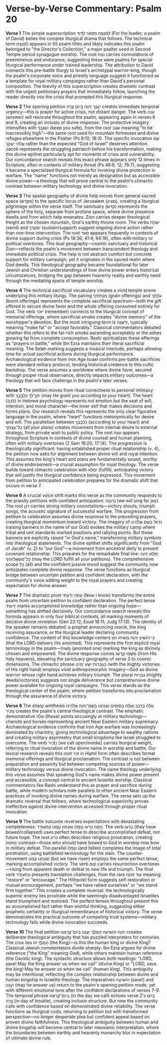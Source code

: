 # Verse-by-Verse Commentary: Psalm 20

**Verse 1**
The simple superscription לַמְנַצֵּחַ מִזְמוֹר לְדָוִד (For the leader; a psalm of David) belies the complex liturgical drama that follows. The technical term לַמְנַצֵּחַ appears in 55 psalm titles and likely indicates this psalm belonged to "the Director's Collection," a major psalter used in Second Temple period synagogue worship. The root נצח carries connotations of preeminence and endurance, suggesting these were psalms for special liturgical performance under trained leadership. The attribution to David connects this pre-battle liturgy to Israel's archetypal warrior-king, though the psalm's corporate voice and priestly language suggest it functioned as a template for royal military campaigns rather than David's personal composition. The brevity of this superscription creates dramatic contrast with the urgent petitionary prayers that immediately follow, launching the reader directly into the crisis that prompted this liturgical response.

**Verse 2**
The opening petition יַעַנְךָ יְהוָה בְּיוֹם צָרָה creates immediate temporal urgency—this is prayer for active crisis, not distant danger. The verb ענה (answer) will resonate throughout the psalm, appearing again in verses 6 and 9, creating an inclusio of divine response. The protective imagery intensifies with יְשַׂגֶּבְךָ (keep you safe), from the root שגב meaning "to be inaccessibly high"—the same root used for mountain fortresses and divine refuges elsewhere in the Psalter (Ps 9:10; 18:3). The specific invocation שֵׁם אֱלֹהֵי יַעֲקֹב rather than the expected "God of Israel" deserves attention. Jacob represents the struggling patriarch before his transformation, making this divine epithet particularly apt for moments of crisis and vulnerability. Our concordance search reveals this exact phrase appears only 12 times in Scripture, often in contexts of military threat (Ps 46:8, 12; 76:7), suggesting it became a specialized liturgical formula for invoking divine protection in warfare. The "name" functions not merely as designation but as accessible divine power—a theology that will prove central to the psalm's climactic contrast between military technology and divine invocation.

**Verse 3**
The spatial geography of divine help moves from general sacred space (מִקֹּדֶשׁ) to the specific locus of Jerusalem (מִצִּיּוֹן), creating a liturgical pilgrimage within the verse itself. The sanctuary (קדש) represents the sphere of the holy, separate from profane space, where divine presence dwells and from which help emanates. Zion carries deeper theological freight as the chosen mountain, God's earthly throne room. The verbs יִשְׁלַח (send) and יִסְעָדֶךָּ (sustain/support) suggest ongoing divine action rather than one-time intervention. The root סעד appears frequently in contexts of divine support during crisis (Ps 18:36; 41:4; 94:18), often with military or political overtones. This dual geography—cosmic sanctuary and historical Zion—reflects the psalm's movement between transcendent theology and immediate political crisis. The help is not abstract comfort but concrete support for military campaign, yet it originates in the sacred realm where God dwells. This theological geography became foundational for later Jewish and Christian understandings of how divine power enters historical circumstances, bridging the gap between heavenly reality and earthly need through the mediating space of temple worship.

**Verse 4**
The technical sacrificial vocabulary creates a vivid temple scene underlying this military liturgy. The pairing מִנְחֹתֶיךָ (grain offerings) and עֹלָתֶךָ (burnt offerings) represents the complete sacrificial spectrum—both the gift offered to secure divine favor and the whole offering consumed entirely for God. The verb יִזְכֹּר (remember) connects to the liturgical concept of memorial offerings, where sacrificial smoke creates "divine memory" of the worshipper's devotion. But the most intriguing term is יְדַשְּׁנֶה, typically meaning "make fat" or "accept favorably." Classical commentators debated whether this refers to the fat-rich smoke ascending acceptably or the ashes growing fat from complete consumption. Rashi spiritualizes these offerings as "prayers in battle," while Ibn Ezra maintains their literal sacrificial meaning. The Selah marking suggests a musical interlude, perhaps allowing time for actual sacrificial actions during liturgical performance. Archaeological evidence from Iron Age Israel confirms pre-battle sacrifices were standard military protocol, lending historical credence to this cultic backdrop. The verse assumes a worldview where divine favor, secured through proper ritual observance, directly impacts military outcomes—a theology that will face challenge in the psalm's later verses.

**Verse 5**
The petition moves from ritual correctness to personal intimacy with יִתֶּן־לְךָ כִלְבָבֶךָ (may He grant you according to your heart). The heart (לבב) in Hebrew psychology represents not emotion but the seat of will, intention, and moral character—the inner self that makes decisions and forms plans. Our research reveals this represents the only clear figurative language in the psalm, where "heart" functions metonymically for desire and will. The parallelism between כִלְבָבֶךָ (according to your heart) and כׇל־עֲצָתְךָ (all your plans) creates movement from internal desire to external strategy, from private wish to public policy. The root עצה appears throughout Scripture in contexts of divine counsel and human planning, often with military overtones (2 Sam 16:20; 17:14). The progression is theologically significant: having established proper ritual relationship (v. 4), the petition now asks for alignment between divine will and royal intention. This assumes the king's heart and plans are fundamentally sound, worthy of divine endorsement—a crucial assumption for royal theology. The verse builds toward climactic celebration with יְמַלֵּא (fulfill), anticipating victory that will justify the liturgical confidence being expressed. This movement from petition to anticipated celebration prepares for the dramatic shift that occurs in verse 7.

**Verse 6**
A crucial voice shift marks this verse as the community responds to the priestly petitions with confident anticipation: נְרַנְּנָה (we will sing for joy). The root רנן carries strong military connotations—victory shouts, triumph songs, the acoustic signature of successful warfare. The progression from petition to celebration assumes divine response to the preceding prayers, creating liturgical momentum toward victory. The imagery of נִדְגֹּל בְּשֵׁם אֱלֹהֵינוּ (raising banners in the name of our God) evokes the military camp where tribal and unit standards marked positions and rallying points. But these banners are explicitly raised "in God's name," transforming military symbols into theological statements. The divine epithet shifts significantly from "God of Jacob" (v. 2) to "our God"—a movement from ancestral deity to present covenant relationship. This prepares for the remarkable final line: יְמַלֵּא יְהוָה כׇּל־מִשְׁאֲלוֹתֶיךָ (may the LORD fulfill all your petitions). The comprehensive scope כׇּל (all) and the confident jussive mood suggest the community now anticipates complete divine response. The verse functions as liturgical bridge between uncertain petition and confident declaration, with the community's voice adding weight to the royal prayers and creating expectation for divine answer.

**Verse 7**
The dramatic pivot עַתָּה יָדַעְתִּי (Now I know) transforms the entire psalm from uncertain petition to confident declaration. The perfect tense יָדַעְתִּי marks accomplished knowledge rather than ongoing hope—something has shifted decisively. Our concordance search reveals this formula appears in only four biblical contexts, all marking moments of decisive divine revelation (Gen 22:12; Exod 18:11; Judg 17:13). The identity of the speaker remains debated: a prophet announcing oracle, the king receiving assurance, or the liturgical leader declaring community confidence. The content of this knowledge centers on כִּי הוֹשִׁיעַ יְהוָה מְשִׁיחוֹ (that the LORD delivers His anointed). This represents the first explicit royal terminology in the psalm—מָשִׁיחַ (anointed one) marking the king as divinely chosen and empowered. The divine response comes מִשְּׁמֵי קָדְשׁוֹ (from His holy heavens), elevating the sanctuary geography of verse 3 to cosmic dimensions. The climactic phrase בִּגְבֻרוֹת יֵשַׁע יְמִינוֹ (with the mighty victories of His right hand) employs vivid anthropomorphic imagery—God as divine warrior whose right hand achieves military triumph. The plural גְבֻרוֹת (mighty deeds/victories) suggests not single deliverance but comprehensive divine power available for ongoing royal campaigns. This verse stands as the theological center of the psalm, where petition transforms into proclamation through the assurance of divine victory.

**Verse 8**
The sharp antithesis אֵלֶּה בָרֶכֶב וְאֵלֶּה בַסּוּסִים וַאֲנַחְנוּ בְּשֵׁם־יְהוָה אֱלֹהֵינוּ נַזְכִּיר creates the psalm's central theological contrast. The emphatic demonstrative אֵלֶּה (these) points accusingly at military technology—chariots and horses representing ancient Near Eastern military supremacy. Archaeological evidence confirms that Iron Age warfare was increasingly dominated by chariotry, giving technological advantage to wealthy nations and creating military asymmetry that small kingdoms like Israel struggled to overcome. The verb נַזְכִּיר (we call upon/invoke) carries liturgical weight, referring to ritual invocation of the divine name in worship and battle. Our lexical research reveals this root זכר in Hiphil form often describes formal memorial offerings and liturgical proclamation. The contrast is not between preparation and passivity but between competing sources of power—military technology versus divine invocation. The name theology underlying this verse assumes that speaking God's name makes divine power present and accessible, a concept central to ancient Israelite worship. Classical commentators like Rashi understand this as prayer and sacrifice during battle, while modern scholars note parallels to other ancient Near Eastern practices of invoking divine names during warfare. The verse sets up the dramatic reversal that follows, where technological superiority proves ineffective against divine intervention accessed through proper ritual invocation.

**Verse 9**
The battle outcome reverses expectations with devastating completeness: הֵמָּה כָּרְעוּ וְנָפָלוּ וַאֲנַחְנוּ קַמְנוּ וַנִּתְעוֹדָד. The verb כָּרְעוּ (they have bowed/collapsed) uses perfect tense to describe accomplished defeat, not future hope. The root כרע often describes religious prostration, creating ironic contrast—those who should have bowed to God in worship now bow in military defeat. The parallel וְנָפָלוּ (and fallen) completes the image of total prostration, using battlefield terminology for the slain. The counter-movement וַאֲנַחְנוּ קַמְנוּ (but we have risen) employs the same perfect tense, marking accomplished victory. The verb קום carries resurrection overtones—rising from apparent death or defeat to new life and triumph. The final verb וַנִּתְעוֹדָד presents translation challenges, from the rare root עוד meaning "restore" or "encourage." The Hithpolel form suggests self-restoration or mutual encouragement, perhaps "we have rallied ourselves" or "we stand firm together." This creates a complete reversal: the technologically superior enemy lies prostrate while the seemingly disadvantaged Israelites stand triumphant and restored. The perfect tenses throughout present this as accomplished fact rather than wishful thinking, suggesting either prophetic certainty or liturgical remembrance of historical victory. The verse demonstrates the practical outcome of competing trust systems—military technology fails while divine invocation succeeds.

**Verse 10**
The final petition יְהוָה הוֹשִׁיעָה הַמֶּלֶךְ יַעֲנֵנוּ בְיוֹם־קָרְאֵנוּ creates deliberate theological ambiguity that has puzzled interpreters for centuries. The crux lies in הַמֶּלֶךְ (the King)—is this the human king or divine King? Classical Jewish commentators divide sharply: Ibn Ezra argues for divine reference ("the King" meaning God), while others maintain human reference (the Davidic king). The syntactic structure allows both readings: "LORD, save! May the King answer us when we call" (divine King) or "LORD, save the king! May he answer us when we call" (human king). This ambiguity may be intentional, reflecting the complex relationship between divine and human kingship in Israelite theology. The imperatives הוֹשִׁיעָה (save!) and יַעֲנֵנוּ (may he answer us) return to the psalm's opening petition mode, yet with different emotional tone after the confident declarations of verses 7-9. The temporal phrase בְיוֹם־קָרְאֵנוּ (in the day we call) echoes verse 2's בְּיוֹם צָרָה (in day of trouble), creating inclusio structure. But now the community calls with confidence based on demonstrated divine reliability. The verse functions as liturgical coda, returning to petition but with transformed perspective—no longer desperate plea but confident appeal based on proven divine faithfulness. This theological ambiguity between human and divine kingship will become central to later messianic interpretation, where the boundaries between earthly and heavenly monarchy blur in expectation of ultimate divine rule.